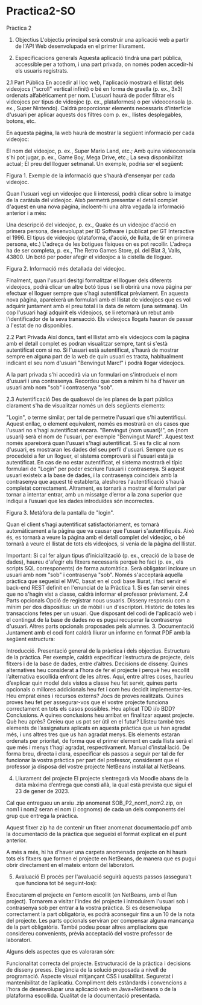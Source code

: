 # Practica2-SO
Pràctica 2
1. Objectius
L'objectiu principal serà construir una aplicació web a partir de l'API Web desenvolupada en el primer lliurament.

2. Especificacions generals
Aquesta aplicació tindrà una part pública, accessible per a tothom, i una part privada, on només poden accedir-hi els usuaris registrats.

2.1 Part Pública
En accedir al lloc web, l'aplicació mostrarà el llistat dels videojocs ("scroll" vertical infinit) o bé en forma de graella (p. ex., 3x3) ordenats alfabèticament per nom. L'usuari haurà de poder filtrar els videojocs per tipus de videojoc (p. ex., plataformes) o per videoconsola (p. ex., Super Nintendo). Caldrà proporcionar elements necessaris d'interfície d'usuari per aplicar aquests dos filtres com p. ex., llistes desplegables, botons, etc.

En aquesta pàgina, la web haurà de mostrar la següent informació per cada videojoc:

El nom del videojoc, p. ex., Super Mario Land, etc.;
Amb quina videoconsola s'hi pot jugar, p. ex., Game Boy, Mega Drive, etc.;
La seva disponibilitat actual;
El preu del lloguer setmanal.
Un exemple, podria ser el següent:



Figura 1. Exemple de la informació que s'haurà d'ensenyar per cada videojoc.

Quan l'usuari vegi un videojoc que li interessi, podrà clicar sobre la imatge de la caràtula del videojoc. Això permetrà presentar el detall complet d'aquest en una nova pàgina, incloent-hi una altra vegada la informació anterior i a més:

Una descripció del videojoc, p. ex., Quake és un videojoc d'acció en primera persona, desenvolupat per ID Software i publicat per GT Interactive el 1996.
El tipus de videojoc (plataforma, d'acció, de lluita, de tir en primera persona, etc.)
L'adreça de les botigues físiques on es pot recollir. L'adreça ha de ser completa, p. ex., The Retro Games Store, pl. del Blat 3, Valls, 43800.
Un botó per poder afegir el videojoc a la cistella de lloguer.


Figura 2. Informació més detallada del videojoc.

Finalment, quan l'usuari desitgi formalitzar el lloguer dels diferents videojocs, podrà clicar un altre botó tipus  i se li obrirà una nova pàgina per efectuar el lloguer sempre que s'hagi autentificat prèviament. En aquesta nova pàgina, apareixerà un formulari amb el llistat de videojocs que es vol adquirir juntament amb el preu total i la data de retorn (una setmana). Un cop l'usuari hagi adquirit els videojocs, se li retornarà un rebut amb l'identificador de la seva transacció. Els videojocs llogats hauran de passar a l'estat de no disponibles.

 2.2 Part Privada
Així doncs, tant el llistat amb els videojocs com la pàgina amb el detall complet es podran visualitzar sempre, tant si s'està autentificat com si no. Si l'usuari està autentificat, s'haurà de mostrar sempre en alguna part de la web de quin usuari es tracta, habitualment indicant el seu nom d'usuari "Benvingut Marc!" i podrà llogar videojocs.

A la part privada s'hi accedirà via un formulari on s'introdueix el nom d'usuari i una contrasenya.  Recordeu que com a mínim hi ha d'haver un usuari amb nom "sob" i contrasenya "sob".

2.3 Autentificació
Des de qualsevol de les planes de la part pública clarament s'ha de visualitzar només un dels següents elements:

"Login", o terme similar, per tal de permetre l'usuari que s'hi autentifiqui. Aquest enllaç, o element equivalent, només es mostrarà en els casos que l'usuari no s'hagi autentificat encara.
"Benvingut {nom usuari}!", on {nom usuari} serà el nom de l'usuari, per exemple "Benvingut Marc!". Aquest text només apareixerà quan l'usuari s'hagi autentificat. Si es fa clic al nom d'usuari, es mostraran les dades del seu perfil d'usuari.
Sempre que es procedeixi a fer un lloguer, el sistema comprovarà si l'usuari està ja autentificat. En cas de no estar autentificat, el sistema mostrarà el típic formulari de "Login" per poder escriure l’usuari i contrasenya. Si aquest usuari existeix a la base de dades, i la contrasenya coincideix amb la contrasenya que aquest té establerta, aleshores l'autentificació s'haurà completat correctament. Altrament, es tornarà a mostrar el formulari per tornar a intentar entrar, amb un missatge d’error a la zona superior que indiqui a l’usuari que les dades introduïdes són incorrectes.



Figura 3. Metàfora de la pantalla de "login".

Quan el client s'hagi autentificat satisfactòriament, es tornarà automàticament a la pàgina que va causar que l'usuari s'autentifiqués. Això és, es tornarà a veure la pàgina amb el detall complet del videojoc, o bé tornarà a veure el llistat de tots els videojocs, si venia de la pàgina del llistat.

Important:
Si cal fer algun tipus d'inicialització (p. ex., creació de la base de dades), haureu d'afegir els fitxers necessaris perquè ho faci (p. ex., els scripts SQL corresponents) de forma automàtica.
Serà obligatori incloure un usuari amb nom "sob" i contrasenya "sob".
Només s'acceptarà aquella pràctica que segueixi el MVC, basat en el codi base lliurat, i faci servir el back-end REST definit en l'enunciat de la Pràctica 1.
Si es fan servir eines que no s'hagin vist a classe, caldrà informar el professor prèviament.
2.4 Parts opcionals
Opció de registrar nous usuaris.
Disseny responsiu com a mínim per dos dispositius: un de mòbil i un d'escriptori. 
Històric de totes les transaccions fetes per un usuari.
Que disposant del codi de l'aplicació web i el contingut de la base de dades no es pugui recuperar la contrasenya d'usuari.
Altres parts opcionals proposades pels alumnes.
3. Documentació
Juntament amb el codi font caldrà lliurar un informe en format PDF amb la següent estructura:

Introducció. Presentació general de la pràctica i dels objectius.
Estructura de la pràctica. Per exemple, caldrà especificar l’estructura de projecte, dels fitxers i de la base de dades, entre d’altres.
Decisions de disseny. Quines alternatives heu considerat a l’hora de fer el projecte i perquè heu escollit l’alternativa escollida enfront de les altres. Aquí, entre altres coses, hauríeu d’explicar quin model dels vistos a classe heu fet servir, quines parts opcionals o millores addicionals heu fet i com heu decidit implementar-­les. Heu emprat eines i recursos externs?
Jocs de proves realitzats. Quines proves heu fet per assegurar­-vos que el vostre projecte funciona correctament en tots els casos possibles. Heu aplicat TDD i/o BDD?
Conclusions. A quines conclusions heu arribat en finalitzar aquest projecte. Què heu après? Creieu que us pot ser útil en el futur? Llisteu també tres elements de l’assignatura aplicats en aquesta pràctica que us han agradat més, i uns altres tres que us han agradat menys. Els elements estaran ordenats per prioritat, de forma que el primer element en cada llista serà el que més i menys t’hagi agradat, respectivament.
Manual d’instal∙lació. De forma breu, directa i clara, especificar els passos a seguir per tal de fer funcionar la vostra pràctica per part del professor, considerant que el professor ja disposa del vostre projecte NetBeans instal∙lat al NetBeans. 

4. Lliurament del projecte
El projecte s’entregarà via Moodle abans de la data màxima d’entrega que consti allà, la qual està prevista que sigui el 23 de gener de 2023.

Cal que entregueu un arxiu .zip anomenat SOB_P2_nom1_nom2.zip, on nom1 i nom2 seran el nom (i cognoms) de cada un dels components del grup que entrega la pràctica.

Aquest fitxer zip ha de contenir un fitxer anomenat documentacio.pdf amb la documentació de la pràctica que segueixi el format explicat en el punt anterior.

A més a més, hi ha d’haver una carpeta anomenada projecte on hi haurà tots els fitxers que formen el projecte en NetBeans, de manera que es pugui obrir directament en el mateix entorn del laboratori.

5. Avaluació
El procés per l'avaluació seguirà aquests passos (assegura't que funciona tot bé seguint-los):

Executarem el projecte en l'entorn escollit (en NetBeans, amb el Run project).
Tornarem a visitar l'índex del projecte i introduirem l'usuari sob i contrasenya sob per entrar a la vostra pràctica.
Si es desenvolupa correctament la part obligatòria, es podrà aconseguir fins a un 10 de la nota del projecte. Les parts opcionals serviran per compensar alguna mancança de la part obligatòria. També podeu posar altres ampliacions que considereu convenients, prèvia acceptació del vostre professor de laboratori.

Alguns dels aspectes que es valoraran són:

Funcionalitat correcta del projecte.
Estructuració de la pràctica i decisions de disseny preses.
Elegància de la solució proposada a nivell de programació.
Aspecte visual mitjançant CSS i usabilitat.
Seguretat i mantenibilitat de l’aplicatiu.
Compliment dels estàndards i convencions a l’hora de desenvolupar una aplicació web en Java+Netbeans o de la plataforma escollida.
Qualitat de la documentació presentada.

